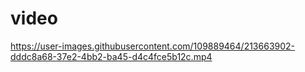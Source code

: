 # video

https://user-images.githubusercontent.com/109889464/213663902-dddc8a68-37e2-4bb2-ba45-d4c4fce5b12c.mp4

